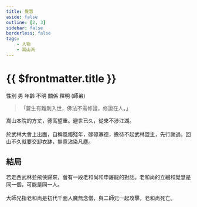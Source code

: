 ```yaml
---
title: 覺慧
aside: false
outline: [2, 3]
sidebar: false
borderless: false
tags:
    - 人物
    - 嵩山派
---
```


# {{ $frontmatter.title }}

<ChTabs position="bottom">
	<ChTab title="覺慧">
		<Ch src='/images/characters/monk2/normal.png' position='right'/>
		<ChName nameZh='覺慧' nameEn='Jue Hui' position='right' />
		<ChTable>
			<ChTr>
				<ChTd isTitle=true>
					性別
				</ChTd>
				<ChTd>
					男
				</ChTd>
			</ChTr>
			<ChTr>
				<ChTd isTitle=true>
					年齡
				</ChTd>
				<ChTd>
					不明
				</ChTd>
			</ChTr>
			<ChTr>
				<ChTd isTitle=true position='center'>
					關係
				</ChTd>
			</ChTr>
			<ChTr>
				<ChTd position='center'>
					釋明 (師弟)
				</ChTd>
			</ChTr>
		</ChTable>
	</ChTab>
</ChTabs>

> 「蒼生有難則入世，佛法不需修證，修證在人。」

嵩山本院的方丈，德高望重。避世已久，從來不涉江湖。
<br><br>
於武林大會上出面，自稱風燭殘年，碌碌寡德，擔待不起武林盟主，先行謝過。回山不久就要交卸衣缽，無意沾染凡塵。

## 結局

若走西武林並飛俠歸來，會有一段老和尚和申屠龍的對話。老和尚的立繪和覺慧是同一個，可能是同一人。
<br><br>
大師兄指老和尚是初代千面人魔無念僧，與二師兄一起攻擊，老和尚死亡。
